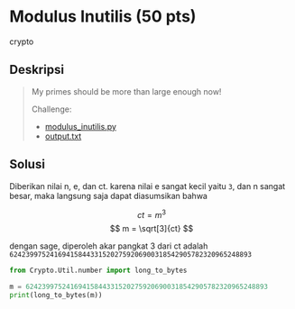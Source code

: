 # Modulus Inutilis (50 pts)
crypto

## Deskripsi
> My primes should be more than large enough now!
>
> Challenge:
> - [modulus_inutilis.py](https://cryptohack.org/static/challenges/modulus_inutilis_d2e0022b0165d99403eafeb0bea01231.py)
> - [output.txt](https://cryptohack.org/static/challenges/output_30cff153b7432055fc947fc5abdb57d3.txt)

## Solusi
Diberikan nilai n, e, dan ct. karena nilai e sangat kecil yaitu ```3```, dan n sangat besar, maka langsung saja dapat diasumsikan bahwa

$$ ct = m^3 $$
$$ m = \sqrt[3]{ct} $$

dengan sage, diperoleh akar pangkat 3 dari ct adalah ```624239975241694158443315202759206900318542905782320965248893```
``` python
from Crypto.Util.number import long_to_bytes

m = 624239975241694158443315202759206900318542905782320965248893
print(long_to_bytes(m))
```

